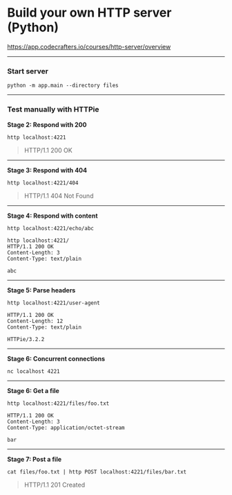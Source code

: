 # Build your own HTTP server (Python)
https://app.codecrafters.io/courses/http-server/overview

---

### Start server

`python -m app.main --directory files`

---

### Test manually with HTTPie 

**Stage 2: Respond with 200**

`http localhost:4221`

> HTTP/1.1 200 OK

---
**Stage 3: Respond with 404**

`http localhost:4221/404`

> HTTP/1.1 404 Not Found

---
**Stage 4: Respond with content**

`http localhost:4221/echo/abc`

```
http localhost:4221/
HTTP/1.1 200 OK
Content-Length: 3
Content-Type: text/plain

abc
```

---
**Stage 5: Parse headers**

`http localhost:4221/user-agent`

```
HTTP/1.1 200 OK
Content-Length: 12
Content-Type: text/plain

HTTPie/3.2.2
```

---
**Stage 6: Concurrent connections**

`nc localhost 4221`

---
**Stage 6: Get a file**

`http localhost:4221/files/foo.txt`

```
HTTP/1.1 200 OK
Content-Length: 3
Content-Type: application/octet-stream

bar
```

---
**Stage 7: Post a file**

`cat files/foo.txt | http POST localhost:4221/files/bar.txt`

> HTTP/1.1 201 Created
